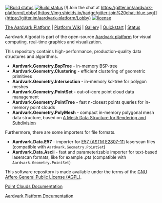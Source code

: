 [![Build status](https://ci.appveyor.com/api/projects/status/g9a042ab01txnf4a?svg=true)](https://ci.appveyor.com/project/stefanmaierhofer/aardvark-algodat)
[![Build status](https://travis-ci.org/aardvark-platform/aardvark.algodat.svg)](https://travis-ci.org/aardvark-platform/aardvark.algodat)
[![Join the chat at https://gitter.im/aardvark-platform/Lobby](https://img.shields.io/badge/gitter-join%20chat-blue.svg)](https://gitter.im/aardvark-platform/Lobby)
[![license](https://img.shields.io/github/license/aardvark-platform/aardvark.algodat.svg)](https://github.com/aardvark-platform/aardvark.algodat/blob/master/LICENSE)

[The Aardvark Platform](https://aardvarkians.com/) |
[Platform Wiki](https://github.com/aardvarkplatform/aardvark.docs/wiki) | 
[Gallery](https://github.com/aardvarkplatform/aardvark.docs/wiki/Gallery) | 
[Quickstart](https://github.com/aardvarkplatform/aardvark.docs/wiki/Quickstart-Windows) | 
[Status](https://github.com/aardvarkplatform/aardvark.docs/wiki/Status)

Aardvark.Algodat is part of the open-source [Aardvark platform](https://github.com/aardvark-platform/aardvark.docs/wiki) for visual computing, real-time graphics and visualization.

This repository contains high-performance, production-quality data structures and algorithms. 

* **Aardvark.Geometry.BspTree** - in-memory BSP-tree
* **Aardvark.Geometry.Clustering** - efficient clustering of geometric primitives
* **Aardvark.Geometry.Intersection** - in-memory kd-tree for polygon meshes
* **Aardvark.Geometry.PointSet** - out-of-core point cloud data management
* **Aardvark.Geometry.PointTree** - fast n-closest points queries for in-memory point clouds
* **Aardvark.Geometry.PolyMesh** - compact in-memory polygonal mesh data structure, based on [A Mesh Data Structure for Rendering and Subdivision](https://www.researchgate.net/publication/254451624_A_Mesh_Data_Structure_for_Rendering_and_Subdivision)

Furthermore, there are some importers for file formats.

* **Aardvark.Data.E57** - importer for [E57 (ASTM E2807-11)](https://www.astm.org/Standards/E2807.htm) laserscan files (compatible with `Aardvark.Geometry.PointSet`)
* **Aardvark.Data.Ascii** - fast and parameterizable importer for text-based laserscan formats, like for example *.pts* (compatible with `Aardvark.Geometry.PointSet`)

This software repository is made available under the terms of the [GNU Affero General Public License (AGPL)](LICENSE).

[Point Clouds Documentation](https://github.com/aardvark-platform/aardvark.docs/wiki/Point-Clouds)

[Aardvark Platform Documentation](https://github.com/aardvark-platform/aardvark.docs/wiki)

